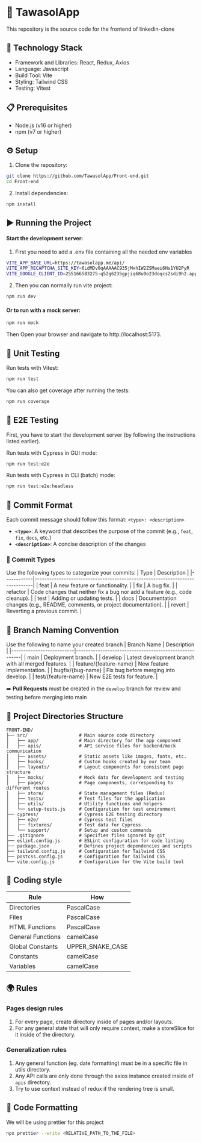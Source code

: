 # 🚀 TawasolApp

This repository is the source code for the frontend of linkedin-clone

## 🧰 Technology Stack

- Framework and Libraries: React, Redux, Axios
- Language: Javascript
- Build Tool: Vite
- Styling: Tailwind CSS
- Testing: Vitest

## 📋 Prerequisites

- Node.js (v16 or higher)
- npm (v7 or higher)

## ⚙️ Setup

1. Clone the repository:

```bash
git clone https://github.com/TawasolApp/Front-end.git
cd Front-end
```

2. Install dependencies:

```bash
npm install
```

## ▶️ Running the Project

#### Start the development server:

1. First you need to add a .env file containing all the needed env variables

```bash
VITE_APP_BASE_URL=https://tawasolapp.me/api/
VITE_APP_RECAPTCHA_SITE_KEY=6LdMDv0qAAAAAC935jMxhIW2ZSMaei6Hs1YU2PyR
VITE_GOOGLE_CLIENT_ID=255166583275-q52g6235gpjiq68u9o23doqcs2sdi9h2.apps.googleusercontent.com
```

2. Then you can normally run vite project:

```bash
npm run dev
```

#### Or to run with a mock server:

```bash
npm run mock
```

Then Open your browser and navigate to http://localhost:5173.

## 🧪 Unit Testing

Run tests with Vitest:

```bash
npm run test
```

You can also get coverage after running the tests:

```bash
npm run coverage
```

## 🧪 E2E Testing

First, you have to start the development server (by following the instructions listed earlier).

Run tests with Cypress in GUI mode:

```bash
npm run test:e2e
```

Run tests with Cypress in CLI (batch) mode:

```bash
npm run test:e2e:headless
```

## 📝 Commit Format

Each commit message should follow this format:
`<type>: <description>`

- **`<type>`**: A keyword that describes the purpose of the commit (e.g., `feat`, `fix`, `docs`, etc.)
- **`<description>`**: A concise description of the changes

### 🔖 Commit Types

Use the following types to categorize your commits:
| Type | Description |
|------------|-----------------------------------------------------------------------------|
| feat | A new feature or functionality. |
| fix | A bug fix. |
| refactor | Code changes that neither fix a bug nor add a feature (e.g., code cleanup). |
| test | Adding or updating tests. |
| docs | Documentation changes (e.g., README, comments, or project documentation). |
| revert | Reverting a previous commit. |

## 🌳 Branch Naming Convention

Use the following to name your created branch
| Branch Name | Description |
|--------------------------|-------------------------------------------------------|
| main | Deployment branch. |
| develop | Latest development branch with all merged features. |
| feature/{feature-name} | New feature implementation. |
| bugfix/{bug-name} | Fix bug before merging into develop. |
| test/{feature-name} | New E2E tests for feature. | 

➡️ **Pull Requests** must be created in the `develop` branch for review and testing before merging into main

## 📂 Project Directories Structure

```
FRONT-END/
├── src/                   # Main source code directory
│   ├── app/               # Main directory for the app component
│   ├── apis/              # API service files for backend/mock communication
│   ├── assets/            # Static assets like images, fonts, etc.
│   ├── hooks/             # Custom hooks created by our team
│   ├── layouts/           # Layout components for consistent page structure
│   ├── mocks/             # Mock data for development and testing
│   ├── pages/             # Page components, corresponding to different routes
│   ├── store/             # State management files (Redux)
│   ├── tests/             # Test files for the application
│   ├── utils/             # Utility functions and helpers
│   └── setup-tests.js     # Configuration for test environment
├── cypress/               # Cypress E2E testing directory
│   ├── e2e/               # Cypress test files
│   ├── fixtures/          # Test data for Cypress
│   └── support/           # Setup and custom commands
├── .gitignore             # Specifies files ignored by git
├── eslint.config.js       # ESLint configuration for code linting
├── package.json           # Defines project dependencies and scripts
├── tailwind.config.js     # Configuration for Tailwind CSS
├── postcss.config.js      # Configuration for Tailwind CSS
└── vite.config.js         # Configuration for the Vite build tool
```

## 📐 Coding style

| Rule              | How              |
| ----------------- | ---------------- |
| Directories       | PascalCase       |
| Files             | PascalCase       |
| HTML Functions    | PascalCase       |
| General Functions | camelCase        |
| Global Constants  | UPPER_SNAKE_CASE |
| Constants         | camelCase        |
| Variables         | camelCase        |

## 🌍 Rules

### Pages design rules

1. For every page, create directory inside of pages and/or layouts.
2. For any general state that will only require context, make a storeSlice for it inside of the directory.

### Generalization rules

1. Any general function (eg. date formatting) must be in a specific file in utils directory.
2. Any API calls are only done through the axios instance created inside of `apis` directory.
3. Try to use context instead of redux if the rendering tree is small.

## 🎯 Code Formatting

We will be using prettier for this project

```bash
npx prettier --write <RELATIVE_PATH_TO_THE_FILE>
```
